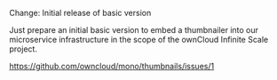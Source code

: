 Change: Initial release of basic version

Just prepare an initial basic version to embed a thumbnailer into our
microservice infrastructure in the scope of the ownCloud Infinite Scale
project.

https://github.com/owncloud/mono/thumbnails/issues/1
